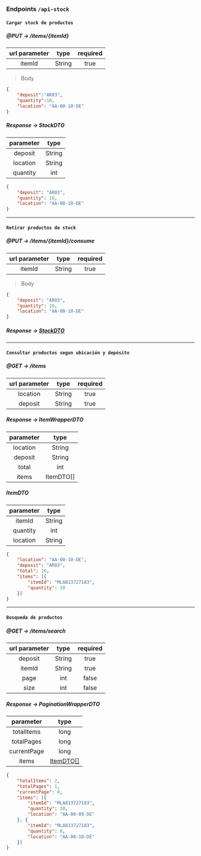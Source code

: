 ### **Endpoints** `/api-stock`
#### `Cargar stock de productos`
##### @PUT -> /items/{itemId}
| url parameter | type | required | 
| :---: | :---: | :---: |
| itemId | String | true |

> Body

```json
{
    "deposit":"AR03",
    "quantity":10,
    "location": "AA-00-10-DE"
}
```
##### Response -> StockDTO
| parameter     |   type | 
| :---:         |   :---: |
| deposit       |   String |
| location       | String |
| quantity    | int | 

```json
{
	"deposit": "AR03",
	"quantity": 10,
	"location": "AA-00-10-DE"
}
```
---
#### `Retirar productos de stock`
##### @PUT -> /items/{itemId}/consume
| url parameter | type | required | 
| :---: | :---: | :---: |
| itemId | String | true |

> Body

```json
{
	"deposit": "AR03",
	"quantity": 10,
	"location": "AA-00-10-DE"
}
```
##### Response -> [StockDTO](#response-stockdto)

---

#### `Consultar productos segun ubicación y depósito`
##### @GET -> /items
| url parameter | type | required | 
| :---: | :---: | :---: |
| location | String | true |
| deposit | String | true |

##### Response -> ItemWrapperDTO
| parameter     |   type | 
| :---:         |   :---: |
| location       |   String |
| deposit       | String |
| total     | int | 
| items     | ItemDTO[] |

##### ItemDTO
| parameter     |   type | 
| :---:         |   :---: |
| itemId | String |
| quantity | int |
| location | String |

```json
{
	"location": "AA-00-10-DE",
	"deposit": "AR03",
	"total": 10,
	"items": [{
		"itemId": "MLA813727183",
		"quantity": 10
	}]
}
```
---

#### `Busqueda de productos`
##### @GET -> /items/search
| url parameter | type | required | 
| :---: | :---: | :---: |
| deposit | String | true |
| itemId | String | true |
| page | int | false |
| size | int | false |

##### Response -> PaginationWrapperDTO
| parameter     |   type | 
| :---:         |   :---: |
| totalItems       |   long |
| totalPages       | long |
| currentPage     | long | 
| items     | [ItemDTO[]](#response-itemdto) |

```json
{
	"totalItems": 2,
	"totalPages": 1,
	"currentPage": 0,
	"items": [{
		"itemId": "MLA813727183",
		"quantity": 30,
		"location": "AA-00-00-DE"
	}, {
		"itemId": "MLA813727183",
		"quantity": 0,
		"location": "AA-00-10-DE"
	}]
}
```